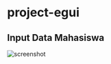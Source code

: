 # project-egui

## Input Data Mahasiswa

![screenshot](https://user-images.githubusercontent.com/99479536/229339691-09e75656-c14e-459b-ac92-3058ad12af3f.png)
